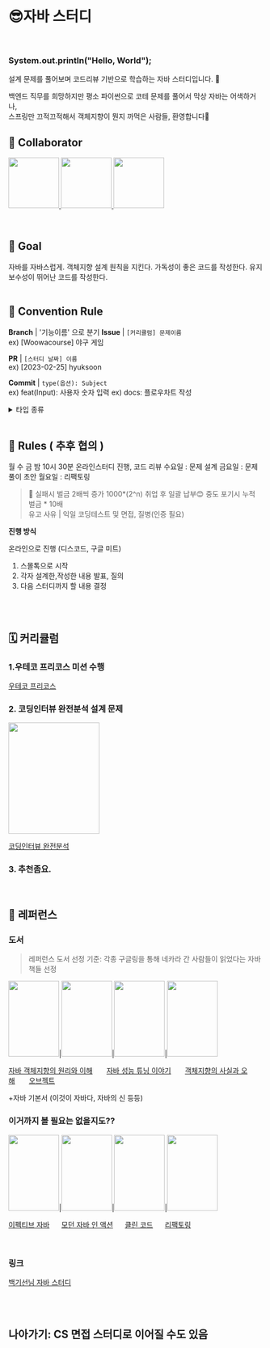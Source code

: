 # 😎자바 스터디  
<br>

### **System.out.println("Hello, World");**   

설계 문제를 풀어보며 코드리뷰 기반으로 학습하는 자바 스터디입니다. 🤼

> 
> 
 
백엔드 직무를 희망하지만 평소 파이썬으로 코테 문제를 풀어서 막상 자바는 어색하거나, <br>
스프링만 끄적끄적해서 객체지향이 뭔지 까먹은 사람들, 환영합니다🤗
<br>
## 🙂 Collaborator
<p>
<a href="https://github.com/chs98412">
  <img src="https://github.com/chs98412.png" width="100">
</a>
<a href="https://github.com/lalabulla">
  <img src="https://github.com/lalabulla.png" width="100">
</a>
<a href="https://github.com/doomdabo">
  <img src="https://github.com/doomdabo.png" width="100">
</a>
</p>

<br> 
 
## 💪 Goal
자바를 자바스럽게.
객체지향 설계 원칙을 지킨다.
가독성이 좋은 코드를 작성한다.
유지보수성이 뛰어난 코드를 작성한다.  
<br>
## 🌈 Convention Rule
**Branch** | '기능이름' 으로 분기
**Issue** | `[커리큘럼] 문제이름`  
ex) [Woowacourse] 야구 게임

**PR** | `[스터디 날짜] 이름`  
ex) [2023-02-25] hyuksoon

**Commit** | `type(옵션): Subject`  
ex) feat(Input): 사용자 숫자 입력 
ex) docs: 플로우차트 작성

<details>
<summary>타입 종류</summary>
 
<div markdown="1">
 
|태그 이름|설명|
|------|---|
|Feat|새로운 기능을 추가할 경우|
|Fix|버그를 고친 경우|
|Design|CSS 등 사용자 UI 디자인 변경|
|!BREAKING CHANGE|커다란 API 변경의 경우|
|!HOTFIX|급하게 치명적인 버그를 고쳐야하는 경우|
|Style|코드 포맷 변경, 세미 콜론 누락, 코드 수정이 없는 경우|
|Refactor|새로운 기능을 추가할 경우|
|Comment|필요한 주석 추가 및 변경|
|Docs|문서를 수정한 경우|
|Test|테스트 추가, 테스트 리팩토링(프로덕션 코드 변경 X)|
|Chore|빌드 태스트 업데이트, 패키지 매니저를 설정하는 경우(프로덕션 코드 변경 X)|
|Rename|파일 혹은 폴더명을 수정하거나 옮기는 작업만인 경우|
|Remove|파일을 삭제하는 작업만 수행한 경우|
</div>
 
</details>
<br>
 
## 📢 Rules ( 추후 협의 )
월 수 금 밤 10시 30분 온라인스터디 진행, 코드 리뷰
수요일 : 문제 설계
금요일 : 문제 풀이 초안
월요일 : 리팩토링

>🚨 실패시 벌금 2배씩 증가 1000*(2^n) 취업 후 일괄 납부😊 중도 포기시 누적 벌금 * 10배<br>
>유고 사유 | 익일 코딩테스트 및 면접, 질병(인증 필요)
 
 
**진행 방식**

온라인으로 진행 (디스코드, 구글 미트)

1. 스몰톡으로 시작
2. 각자 설계한,작성한 내용 발표, 질의
3. 다음 스터디까지 할 내용 결정
<br>
 
 
 
<br>
 
 
## 🗓️ 커리큘럼

### 1.우테코 프리코스 미션 수행

[우테코 프리코스](https://github.com/orgs/woowacourse-precourse/repositories?q=&type=all&language=java)
 
 

### 2. **코딩인터뷰 완전분석 설계 문제**

<img src="https://user-images.githubusercontent.com/79582366/217753103-c5a101ca-f936-4021-8d24-4dad7e5d22a4.png" height="220px" width="180px">

[코딩인터뷰 완전분석](http://www.yes24.com/Product/Goods/44305533)


### 3. 추천좀요. 
<br>

## 📄 레퍼런스

### 도서

> 레퍼런스 도서 선정 기준: 각종 구글링을 통해 네카라 간 사람들이 읽었다는 자바 책들 선정
> 


<img src="https://user-images.githubusercontent.com/79582366/217754683-e9a34747-5bca-4d66-8745-1e57adafc854.png" height="150px" width="100px">|<img src="https://user-images.githubusercontent.com/79582366/217754726-b4b40f8e-685b-46a3-9906-9d75b06b398e.png" height="150px" width="100px">|<img src="https://user-images.githubusercontent.com/79582366/217754795-8a116e99-2b9f-46f9-b78f-9e7eb112336c.png" height="150px" width="100px">|<img src="https://user-images.githubusercontent.com/79582366/217754897-e9dbc40c-be17-4b3d-931a-06499de1f070.png" height="150px" width="100px">

[자바 객체지향의 원리와 이해](http://www.yes24.com/Product/Goods/17350624)&nbsp;&nbsp;&nbsp;&nbsp;&nbsp;&nbsp;
[자바 성능 튜닝 이야기](http://www.yes24.com/Product/Goods/11261731)&nbsp;&nbsp;&nbsp;&nbsp;&nbsp;&nbsp;
[객체지향의 사실과 오해](http://www.yes24.com/Product/Goods/18249021)&nbsp;&nbsp;&nbsp;&nbsp;&nbsp;&nbsp;
[오브젝트](http://www.yes24.com/Product/Goods/74219491)

+자바 기본서 (이것이 자바다, 자바의 신 등등)

### 이거까지 볼 필요는 없을지도??


<img src="https://user-images.githubusercontent.com/79582366/217755023-381363ca-4391-474f-a8ed-42133ff47c77.png" height="150px" width="100px">|<img src="https://user-images.githubusercontent.com/79582366/217755091-8c2458bd-63ab-467a-8374-b23b32b65d73.png" height="150px" width="100px">|<img src="https://user-images.githubusercontent.com/79582366/217755097-b4869ee0-8dce-4fad-8d31-29cd64c20b5d.png" height="150px" width="100px">|<img src="https://user-images.githubusercontent.com/79582366/217755101-324e6eb2-4c61-42bc-a677-57f097513397.png" height="150px" width="100px">

[이펙티브 자바](http://www.yes24.com/Product/Goods/65551284)&nbsp;&nbsp;&nbsp;&nbsp;&nbsp;&nbsp;[모던 자바 인 액션](http://www.yes24.com/Product/Goods/77125987)&nbsp;&nbsp;&nbsp;&nbsp;&nbsp;&nbsp;[클린 코드](http://www.yes24.com/Product/Goods/11681152)&nbsp;&nbsp;&nbsp;&nbsp;&nbsp;&nbsp;[리팩토링](http://www.yes24.com/Product/Goods/89649360)
  
<br>

### 링크

[백기선님 자바 스터디](https://github.com/whiteship/live-study/issues?q=is%3Aissue+is%3Aclosed)


<br><br>
  
   
    
     
     
## 나아가기: CS 면접 스터디로 이어질 수도 있음
